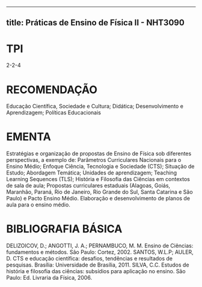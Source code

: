 
---
title: Práticas de Ensino de Física II - NHT3090 
---

# TPI

2-2-4

# RECOMENDAÇÃO

Educação Científica, Sociedade e Cultura; Didática; Desenvolvimento e Aprendizagem; Políticas Educacionais

# EMENTA

Estratégias e organização de propostas de Ensino de Física sob diferentes perspectivas, a exemplo de: Parâmetros Curriculares Nacionais para o Ensino Médio; Enfoque Ciência, Tecnologia e Sociedade (CTS); Situação de Estudo; Abordagem Temática; Unidades de aprendizagem; Teaching Learning Sequences (TLS); História e Filosofia das Ciências em contextos de sala de aula; Propostas curriculares estaduais (Alagoas, Goiás, Maranhão, Paraná, Rio de Janeiro, Rio Grande do Sul, Santa Catarina e São Paulo) e Pacto Ensino Médio. Elaboração e desenvolvimento de planos de aula para o ensino médio.

# BIBLIOGRAFIA BÁSICA

DELIZOICOV, D.; ANGOTTI, J. A.; PERNAMBUCO, M. M. Ensino de Ciências: fundamentos e métodos. São Paulo: Cortez, 2002. 
SANTOS, W.L.P; AULER, D. CTS e educação científica: desafios, tendências e resultados de pesquisas. Brasília: Universidade de Brasília, 2011. 
SILVA, C.C. Estudos de história e filosofia das ciências: subsídios para aplicação no ensino. São Paulo: Ed. Livraria da Física, 2006.
        